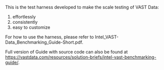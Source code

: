 This is the test harness developed to make the scale testing of VAST Data:
1. effortlessly
2. consistently
3. easy to customize

For how to use the harness, please refer to Intel_VAST-Data_Benchmarking_Guide-Short.pdf.
 
Full version of Guide with source code can also be found at https://vastdata.com/resources/solution-briefs/intel-vast-benchmarking-guide/.
